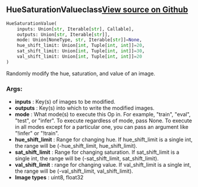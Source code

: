 ## HueSaturationValue<span class="tag">class</span><a class="sourcelink" href=https://github.com/fastestimator/fastestimator/blob/r1.0/fastestimator/op/numpyop/univariate/hue_saturation_value.py/#L22-L55>View source on Github</a>
```python
HueSaturationValue(
	inputs: Union[str, Iterable[str], Callable],
	outputs: Union[str, Iterable[str]],
	mode: Union[NoneType, str, Iterable[str]]=None,
	hue_shift_limit: Union[int, Tuple[int, int]]=20,
	sat_shift_limit: Union[int, Tuple[int, int]]=30,
	val_shift_limit: Union[int, Tuple[int, int]]=20
)
```
Randomly modify the hue, saturation, and value of an image.


<h3>Args:</h3>

* **inputs** :  Key(s) of images to be modified.
* **outputs** :  Key(s) into which to write the modified images.
* **mode** :  What mode(s) to execute this Op in. For example, "train", "eval", "test", or "infer". To execute        regardless of mode, pass None. To execute in all modes except for a particular one, you can pass an argument        like "!infer" or "!train".
* **hue_shift_limit** :  Range for changing hue. If hue_shift_limit is a single int, the range will be        (-hue_shift_limit, hue_shift_limit).
* **sat_shift_limit** :  Range for changing saturation. If sat_shift_limit is a single int, the range will be        (-sat_shift_limit, sat_shift_limit).
* **val_shift_limit** :  range for changing value. If val_shift_limit is a single int, the range will be        (-val_shift_limit, val_shift_limit).
* **Image types** :     uint8, float32



